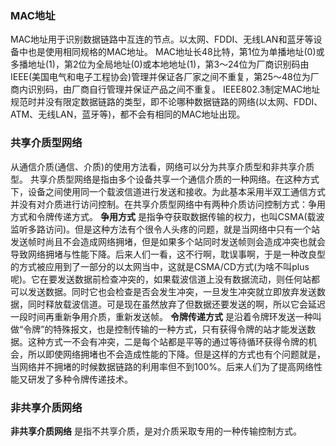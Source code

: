 ### MAC地址
MAC地址用于识别数据链路中互连的节点。以太网、FDDI、无线LAN和蓝牙等设备中也是使用相同规格的MAC地址。
MAC地址长48比特，第1位为单播地址(0)或多播地址(1)，第2位为全局地址(0)或本地地址(1)，第3～24位为厂商识别码由IEEE(美国电气和电子工程协会)管理并保证各厂家之间不重复，第25～48位为厂商内识别码，由厂商自行管理并保证产品之间不重复。
IEEE802.3制定MAC地址规范时并没有限定数据链路的类型，即不论哪种数据链路的网络(以太网、FDDI、ATM、无线LAN，蓝牙等)，都不会有相同的MAC地址出现。
### 共享介质型网络
从通信介质(通信、介质)的使用方法看，网络可以分为共享介质型和非共享介质型。
共享介质型网络是指由多个设备共享一个通信介质的一种网络。在这种方式下，设备之间使用同一个载波信道进行发送和接收。为此基本采用半双工通信方式并没有对介质进行访问控制。在共享介质型网络中有两种介质访问控制方式：争用方式和令牌传递方式。
**争用方式** 是指争夺获取数据传输的权力，也叫CSMA(载波监听多路访问)。但是这种方法有个很令人头疼的问题，就是当网络中只有一个站发送帧时尚且不会造成网络拥堵，但是如果多个站同时发送帧则会造成冲突也就会导致网络拥堵与性能下降。后来人们一看，这不行啊，耽误事啊，于是一种改良型的方式被应用到了一部分的以太网当中，这就是CSMA/CD方式(为啥不叫plus呢)。它在要发送数据前检查冲突的，如果载波信道上没有数据流动，则任何站都可以发送数据。同时它也会检查是否会发生冲突，一旦发生冲突就立即放弃发送数据，同时释放载波信道。可是现在虽然放弃了但数据还要发送的啊，所以它会延迟一段时间再重新争用介质，重新发送帧。
**令牌传递方式** 是沿着令牌环发送一种叫做“令牌”的特殊报文，也是控制传输的一种方式，只有获得令牌的站才能发送数据。这种方式一不会有冲突，二是每个站都是平等的通过等待循环获得令牌的机会，所以即使网络拥堵也不会造成性能的下降。但是这样的方式也有个问题就是，当网络并不拥堵的时候数据链路的利用率但不到100%。后来人们为了提高网络性能又研发了多种令牌传递技术。
### 非共享介质网络
**非共享介质网络** 是指不共享介质，是对介质采取专用的一种传输控制方式。